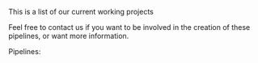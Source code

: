 This is a list of our current working projects

Feel free to contact us if you want to be involved in the creation of these pipelines, or want more information.


Pipelines:

